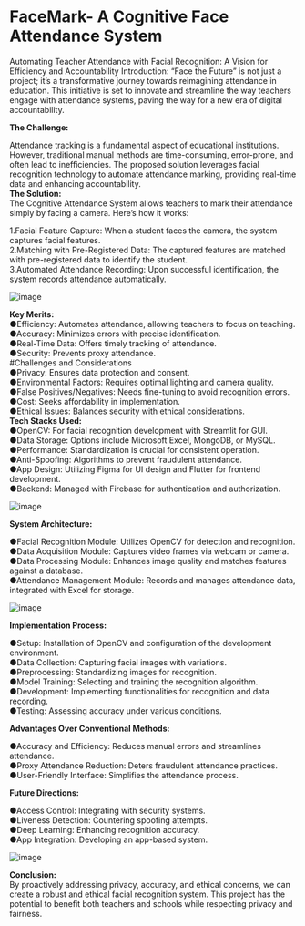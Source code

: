 ﻿# FaceMark- A Cognitive Face Attendance System
Automating Teacher Attendance with Facial Recognition: A Vision for Efficiency and Accountability
Introduction:
“Face the Future” is not just a project; it’s a transformative journey towards reimagining attendance in education. This initiative is set to innovate and streamline the way teachers engage with attendance systems, paving the way for a new era of digital accountability.

**The Challenge:**<br>

Attendance tracking is a fundamental aspect of educational institutions. However, traditional manual methods are time-consuming, error-prone, and often lead to inefficiencies. The proposed solution leverages facial recognition technology to automate attendance marking, providing real-time data and enhancing accountability.<br>
**The Solution:**<br>
The Cognitive Attendance System allows teachers to mark their attendance simply by facing a camera. Here’s how it works:<br>

1.Facial Feature Capture: When a student faces the camera, the system captures facial features.<br>
2.Matching with Pre-Registered Data: The captured features are matched with pre-registered data  to identify the student.<br>
3.Automated Attendance Recording: Upon successful identification, the system records attendance automatically.<br>


![image](https://github.com/user-attachments/assets/60db96ae-8d13-43fc-a673-3645bd7e10c9)

**Key Merits:**<br>
●Efficiency: Automates attendance, allowing teachers to focus on teaching.<br>
●Accuracy: Minimizes errors with precise identification.<br>
●Real-Time Data: Offers timely tracking of attendance.<br>
●Security: Prevents proxy attendance.<br>
#Challenges and Considerations<br>
●Privacy: Ensures data protection and consent.<br>
●Environmental Factors: Requires optimal lighting and camera quality.<br>
●False Positives/Negatives: Needs fine-tuning to avoid recognition errors.<br>
●Cost: Seeks affordability in implementation.<br>
●Ethical Issues: Balances security with ethical considerations.<br>
**Tech Stacks Used:**<br>
●OpenCV: For facial recognition development with Streamlit for GUI.<br>
●Data Storage: Options include Microsoft Excel, MongoDB, or MySQL.<br>
●Performance: Standardization is crucial for consistent operation.<br>
●Anti-Spoofing: Algorithms to prevent fraudulent attendance.<br>
●App Design: Utilizing Figma for UI design and Flutter for frontend development.<br>
●Backend: Managed with Firebase for authentication and authorization.<br>

![image](https://github.com/user-attachments/assets/9957475c-2d8e-4821-9e21-c0ede65aa6da)


**System Architecture:**<br>

●Facial Recognition Module: Utilizes OpenCV for detection and recognition.<br>
●Data Acquisition Module: Captures video frames via webcam or camera.<br>
●Data Processing Module: Enhances image quality and matches features against a database.<br>
●Attendance Management Module: Records and manages attendance data, integrated with Excel for storage.<br>

![image](https://github.com/user-attachments/assets/a2abcb83-0883-44b8-b15e-b9b6d85e8a64)


**Implementation Process:**<br>

●Setup: Installation of OpenCV and configuration of the development environment.<br>
●Data Collection: Capturing facial images with variations.<br>
●Preprocessing: Standardizing images for recognition.<br>
●Model Training: Selecting and training the recognition algorithm.<br>
●Development: Implementing functionalities for recognition and data recording.<br>
●Testing: Assessing accuracy under various conditions.<br>



**Advantages Over Conventional Methods:**<br>

●Accuracy and Efficiency: Reduces manual errors and streamlines attendance.<br>
●Proxy Attendance Reduction: Deters fraudulent attendance practices.<br>
●User-Friendly Interface: Simplifies the attendance process.<br>

**Future Directions:**<br>

●Access Control: Integrating with security systems.<br>
●Liveness Detection: Countering spoofing attempts.<br>
●Deep Learning: Enhancing recognition accuracy.<br>
●App Integration: Developing an app-based system.<br>

![image](https://github.com/user-attachments/assets/4728970f-e4d0-4910-a9b2-c9ff9c6fd732)


**Conclusion:**<br>
By proactively addressing privacy, accuracy, and ethical concerns, we can create a robust and ethical facial recognition system. This project has the potential to benefit both teachers and schools while respecting privacy and fairness.
